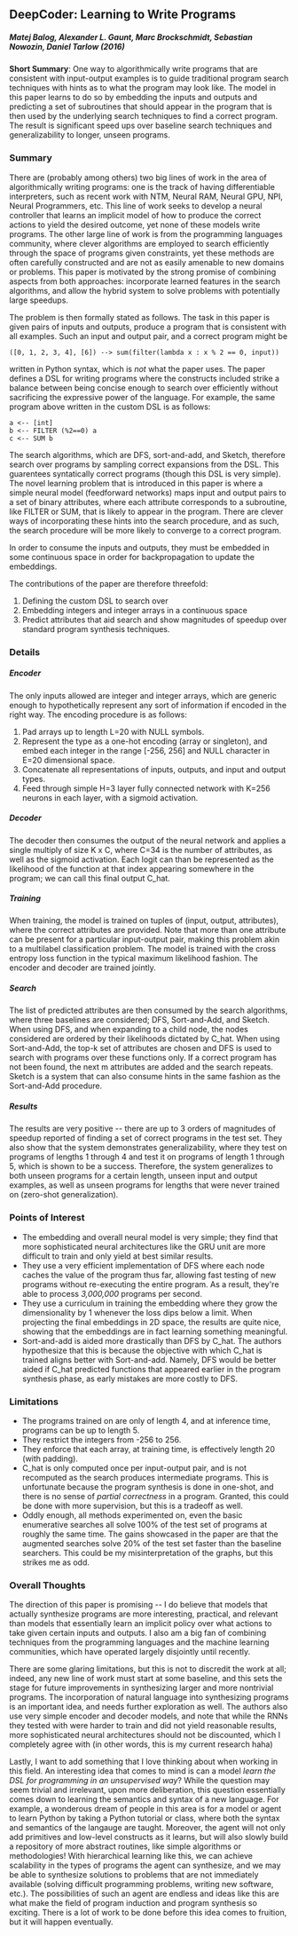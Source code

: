 ## DeepCoder: Learning to Write Programs
##### Matej Balog, Alexander L. Gaunt, Marc Brockschmidt, Sebastian Nowozin, Daniel Tarlow (2016)

**Short Summary**: One way to algorithmically write programs that are consistent with input-output examples is to guide traditional program search techniques with hints as to what the program may look like. The model in this paper learns to do so by embedding the inputs and outputs and predicting a set of subroutines that should appear in the program that is then used by the underlying search techniques to find a correct program. The result is significant speed ups over baseline search techniques and generalizability to longer, unseen programs.

### Summary
There are (probably among others) two big lines of work in the area of algorithmically writing programs: one is the track of having differentiable interpreters, such as recent work with NTM, Neural RAM, Neural GPU, NPI, Neural Programmers, etc. This line of work seeks to develop a neural controller that learns an implicit model of how to produce the correct actions to yield the desired outcome, yet none of these models write programs. The other large line of work is from the programming languages community, where clever algorithms are employed to search efficiently through the space of programs given constraints, yet these methods are often carefully constructed and are not as easily amenable to new domains or problems. This paper is motivated by the strong promise of combining aspects from both approaches: incorporate learned features in the search algorithms, and allow the hybrid system to solve problems with potentially large speedups.

The problem is then formally stated as follows. The task in this paper is given pairs of inputs and outputs, produce a program that is consistent with all examples. Such an input and output pair, and a correct program might be

```
([0, 1, 2, 3, 4], [6]) --> sum(filter(lambda x : x % 2 == 0, input))
```

written in Python syntax, which is *not* what the paper uses. The paper defines a DSL for writing programs where the constructs included strike a balance between being concise enough to search over efficiently without sacrificing the expressive power of the language. For example, the same program above written in the custom DSL is as follows:

```
a <-- [int]
b <-- FILTER (%2==0) a
c <-- SUM b
```

The search algorithms, which are DFS, sort-and-add, and Sketch, therefore search over programs by sampling correct expansions from the DSL. This guarentees syntatically correct programs (though this DSL is very simple). The novel learning problem that is introduced in this paper is where a simple neural model (feedforward networks) maps input and output pairs to a set of binary attributes, where each attribute corresponds to a subroutine, like FILTER or SUM, that is likely to appear in the program. There are clever ways of incorporating these hints into the search procedure, and as such, the search procedure will be more likely to converge to a correct program.

In order to consume the inputs and outputs, they must be embedded in some continuous space in order for backpropagation to update the embeddings.

The contributions of the paper are therefore threefold:

1. Defining the custom DSL to search over
2. Embedding integers and integer arrays in a continuous space
3. Predict attributes that aid search and show magnitudes of speedup over standard program synthesis techniques.

### Details
##### Encoder
The only inputs allowed are integer and integer arrays, which are generic enough to hypothetically represent any sort of information if encoded in the right way. The encoding procedure is as follows:

1. Pad arrays up to length L=20 with NULL symbols.
2. Represent the type as a one-hot encoding (array or singleton), and embed each integer in the range [-256, 256] and NULL character in E=20 dimensional space.
3. Concatenate all representations of inputs, outputs, and input and output types.
4. Feed through simple H=3 layer fully connected network with K=256 neurons in each layer, with a sigmoid activation.

##### Decoder
The decoder then consumes the output of the neural network and applies a single multiply of size K x C, where C=34 is the number of attributes, as well as the sigmoid activation. Each logit can than be represented as the likelihood of the function at that index appearing somewhere in the program; we can call this final output C_hat.

##### Training
When training, the model is trained on tuples of (input, output, attributes), where the correct attributes are provided. Note that more than one attribute can be present for a particular input-output pair, making this problem akin to a multilabel classification problem. The model is trained with the cross entropy loss function in the typical maximum likelihood fashion. The encoder and decoder are trained jointly.

##### Search
The list of predicted attributes are then consumed by the search algorithms, where three baselines are considered; DFS, Sort-and-Add, and Sketch. When using DFS, and when expanding to a child node, the nodes considered are ordered by their likelihoods dictated by C_hat. When using Sort-and-Add, the top-k set of attributes are chosen and DFS is used to search with programs over these functions only. If a correct program has not been found, the next m attributes are added and the search repeats. Sketch is a system that can also consume hints in the same fashion as the Sort-and-Add procedure.

##### Results
The results are very positive -- there are up to 3 orders of magnitudes of speedup reported of finding a set of correct programs in the test set. They also show that the system demonstrates generalizability, where they test on programs of lengths 1 through 4 and test it on programs of length 1 through 5, which is shown to be a success. Therefore, the system generalizes to both unseen programs for a certain length, unseen input and output examples, as well as unseen programs for lengths that were never trained on (zero-shot generalization).

### Points of Interest
* The embedding and overall neural model is very simple; they find that more sophisticated neural architectures like the GRU unit are more difficult to train and only yield at best similar results.
* They use a very efficient implementation of DFS where each node caches the value of the program thus far, allowing fast testing of new programs without re-executing the entire program. As a result, they're able to process *3,000,000* programs per second.
* They use a curriculum in training the embedding where they grow the dimensionality by 1 whenever the loss dips below a limit. When projecting the final embeddings in 2D space, the results are quite nice, showing that the embeddings are in fact learning something meaningful.
* Sort-and-add is aided more drastically than DFS by C_hat. The authors hypothesize that this is because the objective with which C_hat is trained aligns better with Sort-and-add. Namely, DFS would be better aided if C_hat predicted functions that appeared earlier in the program synthesis phase, as early mistakes are more costly to DFS.

### Limitations
* The programs trained on are only of length 4, and at inference time, programs can be up to length 5.
* They restrict the integers from -256 to 256.
* They enforce that each array, at training time, is effectively length 20 (with padding).
* C_hat is only computed once per input-output pair, and is not recomputed as the search produces intermediate programs. This is unfortunate because the program synthesis is done in one-shot, and there is no sense of *partial correctness* in a program. Granted, this could be done with more supervision, but this is a tradeoff as well.
* Oddly enough, all methods experimented on, even the basic enumerative searches all solve 100% of the test set of programs at roughly the same time. The gains showcased in the paper are that the augmented searches solve 20% of the test set faster than the baseline searchers. This could be my misinterpretation of the graphs, but this strikes me as odd.

### Overall Thoughts
The direction of this paper is promising -- I do believe that models that actually synthesize programs are more interesting, practical, and relevant than models that essentially learn an implicit policy over what actions to take given certain inputs and outputs. I also am a big fan of combining techniques from the programming languages and the machine learning communities, which have operated largely disjointly until recently.

There are some glaring limitations, but this is not to discredit the work at all; indeed, any new line of work must start at some baseline, and this sets the stage for future improvements in synthesizing larger and more nontrivial programs. The incorporation of natural language into synthesizing programs is an important idea, and needs further exploration as well. The authors also use very simple encoder and decoder models, and note that while the RNNs they tested with were harder to train and did not yield reasonable results, more sophisticated neural architectures should not be discounted, which I completely agree with (in other words, this is my current research haha)

Lastly, I want to add something that I love thinking about when working in this field. An interesting idea that comes to mind is can a model *learn the DSL for programming in an unsupervised way*? While the question may seem trivial and irrelevant, upon more deliberation, this question essentially comes down to learning the semantics and syntax of a new language. For example, a wonderous dream of people in this area is for a model or agent to learn Python by taking a Python tutorial or class, where both the syntax and semantics of the langauge are taught. Moreover, the agent will not only add primitives and low-level constructs as it learns, but will also slowly build a repository of more abstract routines, like simple algorithms or methodologies! With hierarchical learning like this, we can achieve scalability in the types of programs the agent can synthesize, and we may be able to synthesize solutions to problems that are not immediately available (solving difficult programming problems, writing new software, etc.). The possibilities of such an agent are endless and ideas like this are what make the field of program induction and program synthesis so exciting. There is a lot of work to be done before this idea comes to fruition, but it will happen eventually.

